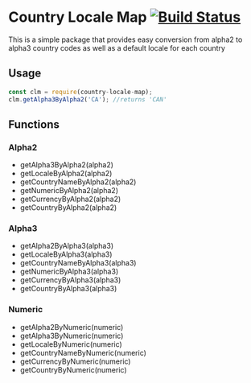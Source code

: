 # Country Locale Map [![Build Status](https://travis-ci.com/atnmorrison/country-locale-map.svg?branch=master)](https://travis-ci.com/atnmorrison/country-locale-map)

This is a simple package that provides easy conversion from alpha2 to alpha3 country codes as well as a default locale for each country

## Usage

```javascript
const clm = require(country-locale-map);
clm.getAlpha3ByAlpha2('CA'); //returns 'CAN' 
```

## Functions

### Alpha2 
- getAlpha3ByAlpha2(alpha2) 
- getLocaleByAlpha2(alpha2)
- getCountryNameByAlpha2(alpha2) 
- getNumericByAlpha2(alpha2)
- getCurrencyByAlpha2(alpha2)
- getCountryByAlpha2(alpha2)

### Alpha3
- getAlpha2ByAlpha3(alpha3)
- getLocaleByAlpha3(alpha3)
- getCountryNameByAlpha3(alpha3)
- getNumericByAlpha3(alpha3)
- getCurrencyByAlpha3(alpha3)
- getCountryByAlpha3(alpha3)

### Numeric
- getAlpha2ByNumeric(numeric)
- getAlpha3ByNumeric(numeric)
- getLocaleByNumeric(numeric)
- getCountryNameByNumeric(numeric)
- getCurrencyByNumeric(numeric)
- getCountryByNumeric(numeric) 


